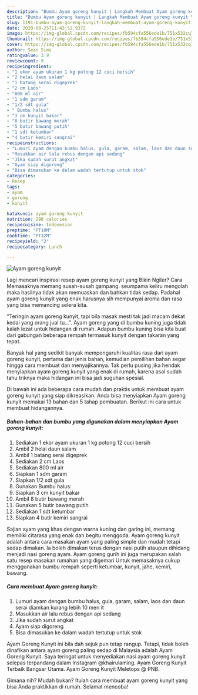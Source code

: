 ```yaml
---
description: "Bumbu Ayam goreng kunyit | Langkah Membuat Ayam goreng kunyit Yang Enak dan Simpel"
title: "Bumbu Ayam goreng kunyit | Langkah Membuat Ayam goreng kunyit Yang Enak dan Simpel"
slug: 1191-bumbu-ayam-goreng-kunyit-langkah-membuat-ayam-goreng-kunyit-yang-enak-dan-simpel
date: 2020-08-25T11:43:52.937Z
image: https://img-global.cpcdn.com/recipes/fb594cfa556ede1b/751x532cq70/ayam-goreng-kunyit-foto-resep-utama.jpg
thumbnail: https://img-global.cpcdn.com/recipes/fb594cfa556ede1b/751x532cq70/ayam-goreng-kunyit-foto-resep-utama.jpg
cover: https://img-global.cpcdn.com/recipes/fb594cfa556ede1b/751x532cq70/ayam-goreng-kunyit-foto-resep-utama.jpg
author: Sean Sims
ratingvalue: 3.9
reviewcount: 9
recipeingredient:
- "1 ekor ayam ukuran 1 kg potong 12 cuci bersih"
- "2 helai daun salam"
- "1 batang serai digeprek"
- "2 cm Laos"
- "800 ml air"
- "1 sdm garam"
- "1/2 sdt gula"
- " Bumbu halus"
- "3 cm kunyit bakar"
- "8 butir bawang merah"
- "5 butir bawang putih"
- "1 sdt ketumbar"
- "4 butir kemiri sangrai"
recipeinstructions:
- "Lumuri ayam dengan bumbu halus, gula, garam, salam, laos dan daun serai diamkan kurang lebih 10 men it"
- "Masukkan air lalu rebus dengan api sedang"
- "Jika sudah surut angkat"
- "Ayam siap digoreng"
- "Bisa dimasukan ke dalam wadah tertutup untuk stok"
categories:
- Resep
tags:
- ayam
- goreng
- kunyit

katakunci: ayam goreng kunyit 
nutrition: 298 calories
recipecuisine: Indonesian
preptime: "PT10M"
cooktime: "PT32M"
recipeyield: "2"
recipecategory: Lunch

---
```



![Ayam goreng kunyit](https://img-global.cpcdn.com/recipes/fb594cfa556ede1b/751x532cq70/ayam-goreng-kunyit-foto-resep-utama.jpg)

Lagi mencari inspirasi resep ayam goreng kunyit yang Bikin Ngiler? Cara Memasaknya memang susah-susah gampang. seumpama keliru mengolah maka hasilnya tidak akan memuaskan dan bahkan tidak sedap. Padahal ayam goreng kunyit yang enak harusnya sih mempunyai aroma dan rasa yang bisa memancing selera kita.

&#34;Teringin ayam goreng kunyit, tapi bila masak mesti tak jadi macam dekat kedai yang orang jual tu…&#34;. Ayam goreng yang di bumbu kuning juga tidak kalah lezat untuk hidangan di rumah. Adapun bumbu kuning bisa kita buat dari gabungan beberapa rempah termasuk kunyit dengan takaran yang tepat.

Banyak hal yang sedikit banyak mempengaruhi kualitas rasa dari ayam goreng kunyit, pertama dari jenis bahan, kemudian pemilihan bahan segar hingga cara membuat dan menyajikannya. Tak perlu pusing jika hendak menyiapkan ayam goreng kunyit yang enak di rumah, karena asal sudah tahu triknya maka hidangan ini bisa jadi suguhan spesial.


Di bawah ini ada beberapa cara mudah dan praktis untuk membuat ayam goreng kunyit yang siap dikreasikan. Anda bisa menyiapkan Ayam goreng kunyit memakai 13 bahan dan 5 tahap pembuatan. Berikut ini cara untuk membuat hidangannya.

<!--inarticleads1-->

##### Bahan-bahan dan bumbu yang digunakan dalam menyiapkan Ayam goreng kunyit:

1. Sediakan 1 ekor ayam ukuran 1 kg potong 12 cuci bersih
1. Ambil 2 helai daun salam
1. Ambil 1 batang serai digeprek
1. Sediakan 2 cm Laos
1. Sediakan 800 ml air
1. Siapkan 1 sdm garam
1. Siapkan 1/2 sdt gula
1. Gunakan  Bumbu halus:
1. Siapkan 3 cm kunyit bakar
1. Ambil 8 butir bawang merah
1. Gunakan 5 butir bawang putih
1. Sediakan 1 sdt ketumbar
1. Siapkan 4 butir kemiri sangrai


Sajian ayam yang khas dengan warna kuning dan garing ini, memang memiliki citarasa yang enak dan begitu menggoda. Ayam goreng kunyit adalah antara cara masakan ayam yang paling simple dan mudah tetapi sedap dimakan. Ia boleh dimakan terus dengan nasi putih ataupun dihidang menjadi nasi goreng ayam. Ayam goreng gurih ini juga merupakan salah satu resep masakan rumahan yang digemari Untuk memasaknya cukup menggunakan bumbu rempah seperti ketumbar, kunyit, jahe, kemiri, bawang. 

<!--inarticleads2-->

##### Cara membuat Ayam goreng kunyit:

1. Lumuri ayam dengan bumbu halus, gula, garam, salam, laos dan daun serai diamkan kurang lebih 10 men it
1. Masukkan air lalu rebus dengan api sedang
1. Jika sudah surut angkat
1. Ayam siap digoreng
1. Bisa dimasukan ke dalam wadah tertutup untuk stok


Ayam Goreng Kunyit ini bila dah sejuk pun tetap rangup. Tetapi, tidak boleh dinafikan antara ayam goreng paling sedap di Malaysia adalah Ayam Goreng Kunyit. Saya teringat untuk menyediakan nasi ayam goreng kunyit selepas terpandang dalam Instagram @khairulaming. Ayam Goreng Kunyit Terbaik Bangsar Utama. Ayam Goreng Kunyit Meletops @ PNB. 

Gimana nih? Mudah bukan? Itulah cara membuat ayam goreng kunyit yang bisa Anda praktikkan di rumah. Selamat mencoba!
